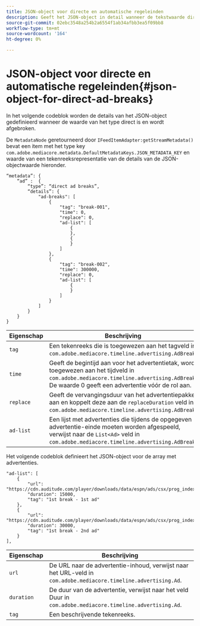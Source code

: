 ```yaml
---
title: JSON-object voor directe en automatische regeleinden
description: Geeft het JSON-object in detail wanneer de tekstwaarde direct is en wordt onderbroken
source-git-commit: 02ebc3548a254b2a6554f1ab34afbb3ea5f09bb8
workflow-type: tm+mt
source-wordcount: '164'
ht-degree: 0%

---
```


# JSON-object voor directe en automatische regeleinden{#json-object-for-direct-ad-breaks}

In het volgende codeblok worden de details van het JSON-object gedefinieerd wanneer de waarde van het type direct is en wordt afgebroken.

De `MetadataNode` geretourneerd door `IFeedItemAdapter:getStreamMetadata()` bevat een item met het type key `com.adobe.mediacore.metadata.DefaultMetadataKeys.JSON_METADATA_KEY` en waarde van een tekenreeksrepresentatie van de details van de JSON-objectwaarde hieronder.

```
“metadata”: { 
    “ad” :  { 
        “type”: “direct ad breaks”, 
        “details”: { 
            "ad-breaks": [ 
                { 
                    "tag": "break-001", 
                    "time": 0, 
                    "replace": 0, 
                    "ad-list": [ 
                        { 
                        }, 
                        { 
                        } 
                    ] 
                }, 
                { 
                    "tag": "break-002", 
                    "time": 300000, 
                    "replace": 0, 
                    "ad-list": [ 
                        { 
                        } 
                    ] 
                } 
            ] 
        } 
    } 
} 
```

| Eigenschap | Beschrijving |
|---|---|
| `tag` | Een tekenreeks die is toegewezen aan het tagveld in `com.adobe.mediacore.timeline.advertising.AdBreak`. |
| `time` | Geeft de begintijd aan voor het advertentietak, wordt toegewezen aan het tijdveld in `com.adobe.mediacore.timeline.advertising.AdBreak`. De waarde 0 geeft een advertentie vóór de rol aan. |
| `replace` | Geeft de vervangingsduur van het advertentiepakket aan en koppelt deze aan de `replaceDuration` veld in `com.adobe.mediacore.timeline.advertising.AdBreak`. |
| `ad-list` | Een lijst met advertenties die tijdens de opgegeven advertentie-einde moeten worden afgespeeld, verwijst naar de `List<Ad>` veld in `com.adobe.mediacore.timeline.advertising.AdBreak`. |

Het volgende codeblok definieert het JSON-object voor de array met advertenties.

```
"ad-list": [ 
    { 
        "url": "https://cdn.auditude.com/player/downloads/data/espn/ads/csx/prog_index.m3u8", 
        "duration": 15000, 
        "tag": "1st break - 1st ad" 
    }, 
    { 
        "url": "https://cdn.auditude.com/player/downloads/data/espn/ads/csx/prog_index.m3u8", 
        "duration": 30000, 
        "tag": "1st break - 2nd ad" 
    } 
], 
```

| Eigenschap | Beschrijving |
|---|---|
| `url` | De URL naar de advertentie-inhoud, verwijst naar het URL-veld in `com.adobe.mediacore.timeline.advertising.Ad`. |
| `duration` | De duur van de advertentie, verwijst naar het veld Duur in `com.adobe.mediacore.timeline.advertising.Ad`. |
| `tag` | Een beschrijvende tekenreeks. |

